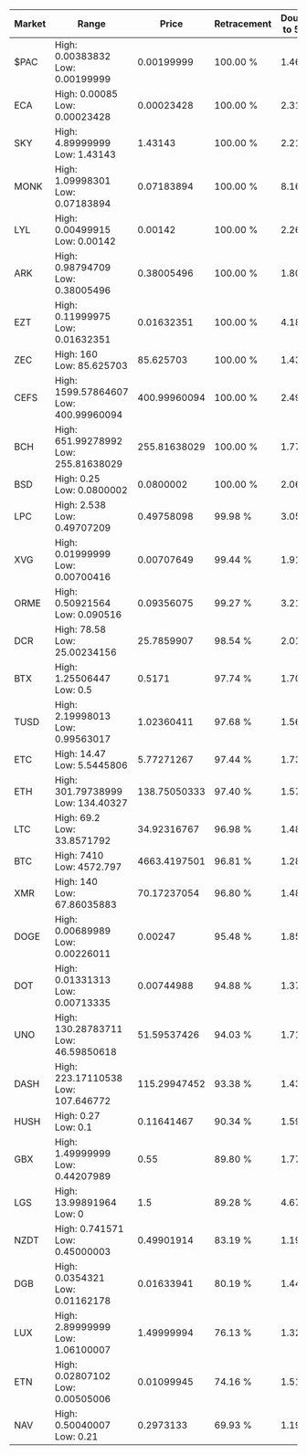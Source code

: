 | Market | Range | Price| Retracement | Doubles to 50% |
| --- | --- | --- | --- | --- |
| $PAC | High: 0.00383832<br />Low: 0.00199999 | 0.00199999 | 100.00 % | 1.46 |
| ECA | High: 0.00085<br />Low: 0.00023428 | 0.00023428 | 100.00 % | 2.31 |
| SKY | High: 4.89999999<br />Low: 1.43143 | 1.43143 | 100.00 % | 2.21 |
| MONK | High: 1.09998301<br />Low: 0.07183894 | 0.07183894 | 100.00 % | 8.16 |
| LYL | High: 0.00499915<br />Low: 0.00142 | 0.00142 | 100.00 % | 2.26 |
| ARK | High: 0.98794709<br />Low: 0.38005496 | 0.38005496 | 100.00 % | 1.80 |
| EZT | High: 0.11999975<br />Low: 0.01632351 | 0.01632351 | 100.00 % | 4.18 |
| ZEC | High: 160<br />Low: 85.625703 | 85.625703 | 100.00 % | 1.43 |
| CEFS | High: 1599.57864607<br />Low: 400.99960094 | 400.99960094 | 100.00 % | 2.49 |
| BCH | High: 651.99278992<br />Low: 255.81638029 | 255.81638029 | 100.00 % | 1.77 |
| BSD | High: 0.25<br />Low: 0.0800002 | 0.0800002 | 100.00 % | 2.06 |
| LPC | High: 2.538<br />Low: 0.49707209 | 0.49758098 | 99.98 % | 3.05 |
| XVG | High: 0.01999999<br />Low: 0.00700416 | 0.00707649 | 99.44 % | 1.91 |
| ORME | High: 0.50921564<br />Low: 0.090516 | 0.09356075 | 99.27 % | 3.21 |
| DCR | High: 78.58<br />Low: 25.00234156 | 25.7859907 | 98.54 % | 2.01 |
| BTX | High: 1.25506447<br />Low: 0.5 | 0.5171 | 97.74 % | 1.70 |
| TUSD | High: 2.19998013<br />Low: 0.99563017 | 1.02360411 | 97.68 % | 1.56 |
| ETC | High: 14.47<br />Low: 5.5445806 | 5.77271267 | 97.44 % | 1.73 |
| ETH | High: 301.79738999<br />Low: 134.40327 | 138.75050333 | 97.40 % | 1.57 |
| LTC | High: 69.2<br />Low: 33.8571792 | 34.92316767 | 96.98 % | 1.48 |
| BTC | High: 7410<br />Low: 4572.797 | 4663.4197501 | 96.81 % | 1.28 |
| XMR | High: 140<br />Low: 67.86035883 | 70.17237054 | 96.80 % | 1.48 |
| DOGE | High: 0.00689989<br />Low: 0.00226011 | 0.00247 | 95.48 % | 1.85 |
| DOT | High: 0.01331313<br />Low: 0.00713335 | 0.00744988 | 94.88 % | 1.37 |
| UNO | High: 130.28783711<br />Low: 46.59850618 | 51.59537426 | 94.03 % | 1.71 |
| DASH | High: 223.17110538<br />Low: 107.646772 | 115.29947452 | 93.38 % | 1.43 |
| HUSH | High: 0.27<br />Low: 0.1 | 0.11641467 | 90.34 % | 1.59 |
| GBX | High: 1.49999999<br />Low: 0.44207989 | 0.55 | 89.80 % | 1.77 |
| LGS | High: 13.99891964<br />Low: 0 | 1.5 | 89.28 % | 4.67 |
| NZDT | High: 0.741571<br />Low: 0.45000003 | 0.49901914 | 83.19 % | 1.19 |
| DGB | High: 0.0354321<br />Low: 0.01162178 | 0.01633941 | 80.19 % | 1.44 |
| LUX | High: 2.89999999<br />Low: 1.06100007 | 1.49999994 | 76.13 % | 1.32 |
| ETN | High: 0.02807102<br />Low: 0.00505006 | 0.01099945 | 74.16 % | 1.51 |
| NAV | High: 0.50040007<br />Low: 0.21 | 0.2973133 | 69.93 % | 1.19 |
